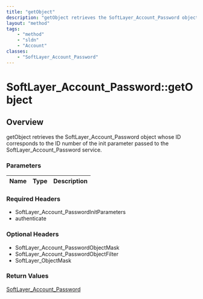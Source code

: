 ```yaml
---
title: "getObject"
description: "getObject retrieves the SoftLayer_Account_Password object whose ID corresponds to the ID number of the init parameter pa... "
layout: "method"
tags:
    - "method"
    - "sldn"
    - "Account"
classes:
    - "SoftLayer_Account_Password"
---
```

# SoftLayer_Account_Password::getObject
## Overview 
getObject retrieves the SoftLayer_Account_Password object whose ID corresponds to the ID number of the init parameter passed to the SoftLayer_Account_Password service. 

### Parameters 
|Name | Type | Description |
| --- | --- | --- |


### Required Headers
* SoftLayer_Account_PasswordInitParameters
* authenticate

### Optional Headers
* SoftLayer_Account_PasswordObjectMask
* SoftLayer_Account_PasswordObjectFilter
* SoftLayer_ObjectMask

### Return Values
<a href='/reference/datatypes/SoftLayer_Account_Password'>SoftLayer_Account_Password </a>

